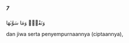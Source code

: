 ##### 7

<span class="ayah">وَنَفْسٍۢ وَمَا سَوَّىٰهَا</span>

<span class="ayah_translation">dan jiwa serta penyempurnaannya (ciptaannya),</span>
